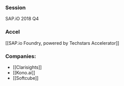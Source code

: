 
### Session
SAP.iO 2018 Q4

### Accel
[[SAP.io Foundry, powered by Techstars Accelerator]]

### Companies:
- [[Clarisights]]
- [[Kono.ai]]
- [[Softcube]]


